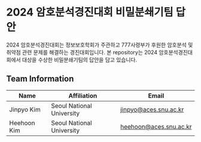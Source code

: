 # 2024 암호분석경진대회 비밀분쇄기팀 답안

2024 암호분석경진대회는 정보보호학회가 주관하고 777사령부가 후원한 암호분석 및 취약점 관련 문제를 해결하는 경진대회입니다. 본 repository는 2024 암호분석경진대회에서 대상을 수상한 비밀분쇄기팀의 답안을 담고 있습니다.

## Team Information

| Name  | Affiliation | Email |
|-------|---------|------------------|
| Jinpyo Kim | Seoul National University | jinpyo@aces.snu.ac.kr |
| Heehoon Kim | Seoul National University | heehoon@aces.snu.ac.kr |